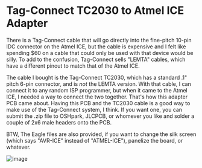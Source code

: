 # Tag-Connect TC2030 to Atmel ICE Adapter

There is a Tag-Connect cable that will go directly into the fine-pitch 10-pin IDC connector on the Atmel ICE, but the cable is expensive and I felt like spending $60 on a cable that could only be used with that device would be silly. To add to the confusion, Tag-Connect sells "LEMTA" cables, which have a different pinout to match that of the Atmel ICE. 

The cable I bought is the Tag-Connect TC2030, which has a standard .1" pitch 6-pin connector, and is *not* the LEMTA version. With that cable, I can connect it to any random ISP programmer, but when it came to the Atmel ICE, I needed a way to connect the two together. That's how this adapter PCB came about. Having this PCB and the TC2030 cable is a good way to make use of the Tag-Connect system, I think. If you want one, you can submit the .zip file to OSHpark, JLCPCB, or whomever you like and solder a couple of 2x6 male headers onto the PCB.

BTW, The Eagle files are also provided, if you want to change the silk screen (which says "AVR-ICE" instead of "ATMEL-ICE"), panelize the board, or whatever.

![image](https://github.com/rahji/tc2030_ice/assets/442495/178ef190-dc7e-41ca-ae3e-39d5fabdd04b)
